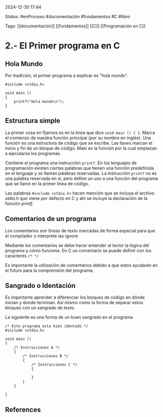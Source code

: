 
2024-12-30 17:44

Status: #enProceso #documentación #fundamentos #C #libro

Tags: [[documentación]] [[fundamentos]] [[C]] [[Programación en C]]
# 2.- El Primer programa en C

## Hola Mundo

Por tradición, el primer programa a explicar es "hola mundo".

```
#include <stdio.h>

void main () 
{
	printf("Hola mundo\n");
}
```

## Estructura simple

La primer cosa en fijarnos es en la línea que dice ```void main () { }```. Marca el comienzo de nuestra función principal (por su nombre en inglés). Una función es una estructura de código que se escribe. Las llaves marcan el inicio y fin de un bloque de código. Main es la función por la cual empiezan a ejecutarse los programas.

Contiene el programa una instrucción ```printf```. En los lenguajes de programación existen ciertas palabras que tienen una función predefinida en el lenguaje y se llaman palabras reservadas. La instrucción ``printf`` no es una palabra reservada en sí, pero define un uso a una función del programa que se llamó en la primer línea de código.

Las palabras ```#include <stdio.h>``` hacen mención que se incluya el archivo *stdio.h* que viene por defecto en C y ahí se incluye la declaración de la función *printf*.

## Comentarios de un programa

Los comentarios son líneas de texto marcadas de forma especial para que el compilador o interprete las ignore.

Mediante los comentarios se debe hacer entender al lector la lógica del programa y cómo funciona. En C un comentario se puede definir con los caracteres ```/* */```

Es importante la utilización de comentarios debido a que estos ayudarán en el futuro para la comprensión del programa.

## Sangrado o Identación

Es importante aprender a diferenciar los bloques de código en dónde inician y donde terminan. Así mismo como la forma de separar estos bloques con un sangrado de texto.

La siguiente es una forma de un buen sangrado en el programa

```
/* Este programa esta bien identado */ 
#include <stdio.h>

void main ()
{
	/* Instrucciones A */
	{
		/* Instrucciones B */
		{
			/* Instrucciones C */
			{
			
			}
		}
	}

}
```

## References

